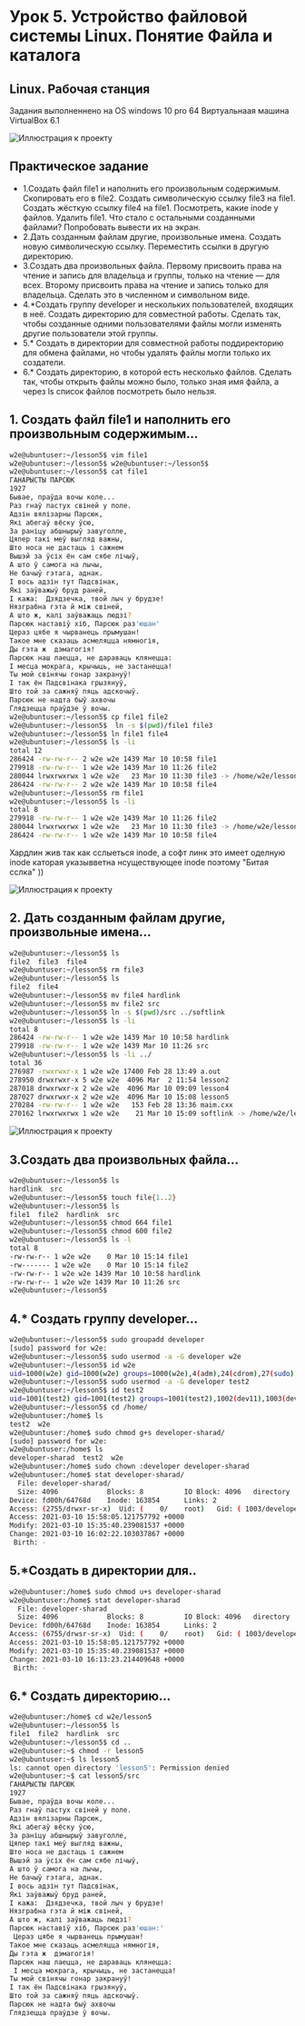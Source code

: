 # Урок  5. Устройство файловой системы Linux. Понятие Файла и каталога
## Linux. Рабочая станция

Задания выполненнено на OS windows 10 pro 64
Виртуальнаая машина VirtualBox 6.1

![Иллюстрация к проекту](https://github.com/HENRYHKll/gb_linux_workstation/raw/main/lesson1/linux1-0.png)


## Практическое задание
- 1.Создать файл file1 и наполнить его произвольным содержимым. Скопировать его в file2. Создать символическую ссылку file3 на file1. Создать жёсткую ссылку file4 на file1. Посмотреть, какие inode у файлов. Удалить file1. Что стало с остальными созданными файлами? Попробовать вывести их на экран.
- 2.Дать созданным файлам другие, произвольные имена. Создать новую символическую ссылку. Переместить ссылки в другую директорию.
- 3.Создать два произвольных файла. Первому присвоить права на чтение и запись для владельца и группы, только на чтение — для всех. Второму присвоить права на чтение и запись только для владельца. Сделать это в численном и символьном виде.
- 4.*Создать группу developer и нескольких пользователей, входящих в неё. Создать директорию для совместной работы. Сделать так, чтобы созданные одними пользователями файлы могли изменять другие пользователи этой группы.
- 5.* Создать в директории для совместной работы поддиректорию для обмена файлами, но чтобы удалять файлы могли только их создатели.
- 6.* Создать директорию, в которой есть несколько файлов. Сделать так, чтобы открыть файлы можно было, только зная имя файла, а через ls список файлов посмотреть было нельзя.

## 1. Создать файл file1 и наполнить его произвольным содержимым...

```sh
w2e@ubuntuser:~/lesson5$ vim file1
w2e@ubuntuser:~/lesson5$ w2e@ubuntuser:~/lesson5$
w2e@ubuntuser:~/lesson5$ cat file1
ГАНАРЫСТЫ ПАРСЮК
1927
Бывае, праўда вочы коле...
Раз гнаў пастух свіней у поле.
Адзін вялізарны Парсюк,
Які абегаў вёску ўсю,
За раніцу абшнырыў завуголле,
Цяпер такі меў выгляд важны,
Што носа не дастаць і сажнем
Вышэй за ўсіх ён сам сябе лічыў,
А што ў самога на лычы,
Не бачыў гэтага, аднак.
I вось адзін тут Падсвінак,
Які заўважыў бруд раней,
I кажа:  Дзядзечка, твой лыч у брудзе!
Нязграбна гэта й між свіней,
А што ж, калі заўважаць людзі?
Парсюк наставіў хіб, Парсюк раз'юшан'
Цераз цябе я чырванець прымушан!
Такое мне сказаць асмеляцца нямногія,
Ды гэта ж  дэмагогія!
Парсюк наш лаецца, не дараваць клянецца:
I месца мокрага, крычыць, не застанецца!
Ты мой свінячы гонар закрануў!
I так ён Падсвінака грызянуў,
Што той за сажняў пяць адскочыў.
Парсюк не надта быў ахвочы
Глядзецца праўдзе ў вочы.
w2e@ubuntuser:~/lesson5$ cp file1 file2
w2e@ubuntuser:~/lesson5$  ln -s $(pwd)/file1 file3
w2e@ubuntuser:~/lesson5$ ln file1 file4
w2e@ubuntuser:~/lesson5$ ls -li
total 12
286424 -rw-rw-r-- 2 w2e w2e 1439 Mar 10 10:58 file1
279918 -rw-rw-r-- 1 w2e w2e 1439 Mar 10 11:26 file2
280044 lrwxrwxrwx 1 w2e w2e   23 Mar 10 11:30 file3 -> /home/w2e/lesson5/file1
286424 -rw-rw-r-- 2 w2e w2e 1439 Mar 10 10:58 file4
w2e@ubuntuser:~/lesson5$ rm file1
w2e@ubuntuser:~/lesson5$ ls -li
total 8
279918 -rw-rw-r-- 1 w2e w2e 1439 Mar 10 11:26 file2
280044 lrwxrwxrwx 1 w2e w2e   23 Mar 10 11:30 file3 -> /home/w2e/lesson5/file1
286424 -rw-rw-r-- 1 w2e w2e 1439 Mar 10 10:58 file4
```
Хардлин жив так как сслыеться inode, а софт линк это имеет 
оделную inode каторая указывветна нсуществующее inode 
поэтому "Битая сслка" ))

![Иллюстрация к проекту](https://github.com/HENRYHKll/gb_linux_workstation/raw/main/lesson5/linux5-0.png)


##  2. Дать созданным файлам другие, произвольные имена...

```sh
w2e@ubuntuser:~/lesson5$ ls
file2  file3  file4
w2e@ubuntuser:~/lesson5$ rm file3
w2e@ubuntuser:~/lesson5$ ls
file2  file4
w2e@ubuntuser:~/lesson5$ mv file4 hardlink
w2e@ubuntuser:~/lesson5$ mv file2 src
w2e@ubuntuser:~/lesson5$ ln -s $(pwd)/src ../softlink
w2e@ubuntuser:~/lesson5$ ls -li
total 8
286424 -rw-rw-r-- 1 w2e w2e 1439 Mar 10 10:58 hardlink
279918 -rw-rw-r-- 1 w2e w2e 1439 Mar 10 11:26 src
w2e@ubuntuser:~/lesson5$ ls -li ../
total 36
276987 -rwxrwxr-x 1 w2e w2e 17400 Feb 28 13:49 a.out
278950 drwxrwxr-x 5 w2e w2e  4096 Mar  2 11:54 lesson2
287018 drwxrwxr-x 2 w2e w2e  4096 Mar 10 09:09 lesson4
287027 drwxrwxr-x 2 w2e w2e  4096 Mar 10 15:08 lesson5
270284 -rw-rw-r-- 1 w2e w2e   153 Feb 28 13:36 maim.cxx
270162 lrwxrwxrwx 1 w2e w2e    21 Mar 10 15:09 softlink -> /home/w2e/lesson5/src
```

![Иллюстрация к проекту](https://github.com/HENRYHKll/gb_linux_workstation/raw/main/lesson5/linux5-1.png)

##  3.Создать два произвольных файла...

```sh
w2e@ubuntuser:~/lesson5$ ls
hardlink  src
w2e@ubuntuser:~/lesson5$ touch file{1..2}
w2e@ubuntuser:~/lesson5$ ls
file1  file2  hardlink  src
w2e@ubuntuser:~/lesson5$ chmod 664 file1
w2e@ubuntuser:~/lesson5$ chmod 600 file2
w2e@ubuntuser:~/lesson5$ ls -l
total 8
-rw-rw-r-- 1 w2e w2e    0 Mar 10 15:14 file1
-rw------- 1 w2e w2e    0 Mar 10 15:14 file2
-rw-rw-r-- 1 w2e w2e 1439 Mar 10 10:58 hardlink
-rw-rw-r-- 1 w2e w2e 1439 Mar 10 11:26 src
w2e@ubuntuser:~/lesson5$
```

## 4.* Создать группу developer...


```sh
w2e@ubuntuser:~/lesson5$ sudo groupadd developer
[sudo] password for w2e:
w2e@ubuntuser:~/lesson5$ sudo usermod -a -G developer w2e
w2e@ubuntuser:~/lesson5$ id w2e
uid=1000(w2e) gid=1000(w2e) groups=1000(w2e),4(adm),24(cdrom),27(sudo),30(dip),46(plugdev),116(lxd),1003(developer)
w2e@ubuntuser:~/lesson5$ sudo usermod -a -G developer test2
w2e@ubuntuser:~/lesson5$ id test2
uid=1001(test2) gid=1001(test2) groups=1001(test2),1002(dev11),1003(developer)
w2e@ubuntuser:~/lesson5$ cd /home/
w2e@ubuntuser:/home$ ls
test2  w2e
w2e@ubuntuser:/home$ sudo chmod g+s developer-sharad/
[sudo] password for w2e:
w2e@ubuntuser:/home$ ls
developer-sharad  test2  w2e
w2e@ubuntuser:/home$ sudo chown :developer developer-sharad
w2e@ubuntuser:/home$ stat developer-sharad/
  File: developer-sharad/
  Size: 4096            Blocks: 8          IO Block: 4096   directory
Device: fd00h/64768d    Inode: 163854      Links: 2
Access: (2755/drwxr-sr-x)  Uid: (    0/    root)   Gid: ( 1003/developer)
Access: 2021-03-10 15:58:05.121757792 +0000
Modify: 2021-03-10 15:35:40.239081537 +0000
Change: 2021-03-10 16:02:22.103037867 +0000
 Birth: -

```

## 5.*Создать в директории для..

```sh
w2e@ubuntuser:/home$ sudo chmod u+s developer-sharad
w2e@ubuntuser:/home$ stat developer-sharad
  File: developer-sharad
  Size: 4096            Blocks: 8          IO Block: 4096   directory
Device: fd00h/64768d    Inode: 163854      Links: 2
Access: (6755/drwsr-sr-x)  Uid: (    0/    root)   Gid: ( 1003/developer)
Access: 2021-03-10 15:58:05.121757792 +0000
Modify: 2021-03-10 15:35:40.239081537 +0000
Change: 2021-03-10 16:13:23.214409648 +0000
 Birth: -
```

## 6.* Создать директорию...

```sh
w2e@ubuntuser:/home$ cd w2e/lesson5
w2e@ubuntuser:~/lesson5$ ls
file1  file2  hardlink  src
w2e@ubuntuser:~/lesson5$ cd ..
w2e@ubuntuser:~$ chmod -r lesson5
w2e@ubuntuser:~$ ls lesson5
ls: cannot open directory 'lesson5': Permission denied
w2e@ubuntuser:~$ cat lesson5/src
ГАНАРЫСТЫ ПАРСЮК
1927
Бывае, праўда вочы коле...
Раз гнаў пастух свіней у поле.
Адзін вялізарны Парсюк,
Які абегаў вёску ўсю,
За раніцу абшнырыў завуголле,
Цяпер такі меў выгляд важны,
Што носа не дастаць і сажнем
Вышэй за ўсіх ён сам сябе лічыў,
А што ў самога на лычы,
Не бачыў гэтага, аднак.
I вось адзін тут Падсвінак,
Які заўважыў бруд раней,
I кажа:  Дзядзечка, твой лыч у брудзе!
Нязграбна гэта й між свіней,
А што ж, калі заўважаць людзі?
Парсюк наставіў хіб, Парсюк раз'юшан:'
 Цераз цябе я чырванець прымушан!
Такое мне сказаць асмеляцца нямногія,
Ды гэта ж  дэмагогія!
Парсюк наш лаецца, не дараваць клянецца:
 I месца мокрага, крычыць, не застанецца!
Ты мой свінячы гонар закрануў!
I так ён Падсвінака грызянуў,
Што той за сажняў пяць адскочыў.
Парсюк не надта быў ахвочы
Глядзецца праўдзе ў вочы.
```